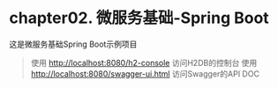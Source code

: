 # chapter02. 微服务基础-Spring Boot

这是微服务基础Spring Boot示例项目

> 使用 [http://localhost:8080/h2-console](http://localhost:8080/h2-console) 访问H2DB的控制台
> 使用 [http://localhost:8080/swagger-ui.html](http://localhost:8080/swagger-ui.html) 访问Swagger的API DOC

